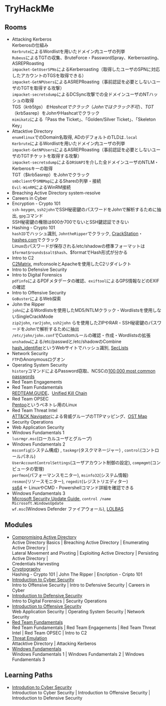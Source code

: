 # TryHackMe
## Rooms
- Attacking Kerberos  
  Kerberosの仕組み  
  `Kerbrute`によるWordlistを用いたドメイン内ユーザの列挙  
  `Rubeus`によるTGTの収集、BruteForce・PasswordSpray、Kerberoasting、ASREPRoasting  
  `impacket-GetUserSPNs`によるKerberoasting（取得したユーザのSPNに対応したアカウントのTGSを取得できる）  
  `impacket-GetNPUsers`によるASREPRoasting（事前認証を必要としないユーザのTGTを取得する攻撃）  
  `impacket-secretsdump`によるDCSync攻撃での全ドメインユーザのNTハッシュの取得  
  TGS（$krb5tgs）をHashcatでクラック（Johnではクラック不可）、TGT（$krb5asrep）をJohnやHashcatでクラック  
  `mimikatz`による「Pass the Ticket」、「Golden/Silver Ticket」、「Skeleton Key」
- Attacktive Directory  
  `enum4linux`でのDomain名取得, ADのデフォルトのTLDは`.local`  
  `Kerbrute`によるWordlistを用いたドメイン内ユーザの列挙  
  `impacket-GetNPUsers`によるASREPRoasting（事前認証を必要としないユーザのTGTチケットを取得する攻撃）  
  `impacket-secretsdump`による`DRSUAPI`を介した全ドメインユーザのNTLM・Kerberosキーの取得  
  TGT（$krb5asrep）をJohnでクラック  
  `smbclient`や`SMBMap`によるShareの列挙・接続  
  `Evil-WinRM`によるWinRM接続
- Breaching Active Directory
  system-resolve
- Careers in Cyber
- Encryption - Crypto 101  
  `ssh-keygen`, `ssh2john`でSSH秘密鍵のパスワードをJohnで解析するために抽出, `gpg`コマンド  
  SSH秘密鍵の権限は600か700でないとSSH鍵認証できない
- Hashing - Crypto 101  
  `hashID`でハッシュ識別, `JohntheRipper`でクラック, [CrackStation](https://crackstation.net/)・[hashes.com](https://hashes.com/en/decrypt/hash)でクラック  
  Linuxのパスワードが保存される/etc/shadowの標準フォーマットは`$format$rounds$salt$hash`、$formatでHash形式が分かる
- Intro to C2  
  [C2Matrix](https://howto.thec2matrix.com/), msfconsoleとApacheを使用したC2リダイレクト
- Intro to Defensive Security
- Intro to Digital Forensics  
  `pdfinfo`によるPDFメタデータの確認、`exiftool`によるGPS情報などのEXIFの確認
- Intro to Offensive Security  
  `GoBuster`によるWeb探索
- John the Ripper  
  `john`によるWordlistsを使用したMD5/NTLMクラック・Wordlistsを使用しないSingleCrackMode  
  `zip2john`, `rar2john`, `ssh2john` らを使用したZIPやRAR・SSH秘密鍵のパスワードをJohnで解析するために抽出  
  `/etc/john/john.conf`でCustomルールの確認・作成・Wordlistsの拡張  
  `unshadow`による/etc/passwdと/etc/shadowのCombine   
  [hash_identifier](https://hashes.com/en/tools/hash_identifier)というWebサイトでハッシュ識別, [SecLists](https://github.com/danielmiessler/SecLists)
- Network Security  
  `FTP`のAnonymousログオン
- Operating System Security  
  `history`コマンドによるPassword窃取、NCSCの[100,000 most common passwords](https://www.ncsc.gov.uk/blog-post/passwords-passwords-everywhere)
- Red Team Engagements
- Red Team Fundamentals  
  [REDTEAM.GUIDE](https://redteam.guide/)、[Unified Kill Chain](https://unifiedkillchain.com/)
- Red Team OPSEC  
  [Pentoo](https://pentoo.github.io/)というペネトレ用のLinux
- Red Team Threat Intel  
  [ATT&CK Navigator](https://mitre-attack.github.io/attack-navigator/)による脅威グループのTTPマッピング、[OST Map](https://intezer.com/ost-map/)
- Security Operations
- Web Application Security
- Windows Fundamentals 1  
  `lusrmgr.msc`(ローカルユーザとグループ)
- Windows Fundamentals 2  
  `msconfig`(システム構成) , `taskmgr`(タスクマネージャー) , `control`(コントロールパネル)  
  `UserAccountControlSettings`(ユーザアカウント制御の設定), `compmgmt`(コンピュータの管理)  
  `perfmon`(パフォーマンスモニター), `msinfo32`(システム情報)  
  `resmon`(リソースモニター), `regedit`(レジストリエディター)  
  [ss64](https://ss64.com/) ← LinuxやCMD・Powershellコマンド詳細を確認できる
- Windows Fundamentals 3  
  [Microsoft Security Update Guide](https://msrc.microsoft.com/update-guide), `control /name Microsoft.WindowsUpdate`  
  `wf.msc`(Windows Defender ファイアウォール), [LOLBAS](https://lolbas-project.github.io/)


## Modules
- [Compromising Active Directory](https://tryhackme.com/module/hacking-active-directory)  
  Active Directory Basics | Breaching Active Directory | Enumerating Active Directory |  
  Lateral Movement and Pivoting | Exploiting Active Directory | Persisting Active Directory |  
  Credentials Harvesting
- [Cryptography](https://tryhackme.com/module/cryptography)  
  Hashing - Crypto 101 | John The Ripper | Encription - Cripto 101
- [Introduction to Cyber Security](https://tryhackme.com/module/introduction-to-cyber-security)  
  Intro to Offensive Security | Intro to Defensive Security | Careers in Cyber
- [Introduction to Defensive Security](https://tryhackme.com/module/introduction-to-defensive-security)  
  Intro to Digital Forensics | Security Operations
- [Introduction to Offensive Security](https://tryhackme.com/module/introduction-to-offensive-security)  
  Web Application Security | Operating System Security | Network Security
- [Red Team Fundamentals](https://tryhackme.com/module/red-team-fundamentals)  
  Red Team Fundamentals | Red Team Engagements | Red Team Threat Intel | Red Team OPSEC | Intro to C2
- [Threat Emulation](https://tryhackme.com/module/threat-emulation-old)  
  Attacktive Directory | Attacking Kerberos
- [Windows Fundamentals](https://tryhackme.com/module/windows-fundamentals)  
  Windows Fundamentals 1 | Windows Fundamentals 2 | Windows Fundamentals 3


## Learning Paths
- [Introdution to Cyber Security](https://tryhackme.com/path/outline/introtocyber)  
  Introduction to Cyber Security | Introduction to Offensive Security | Introduction to Defensive Security
